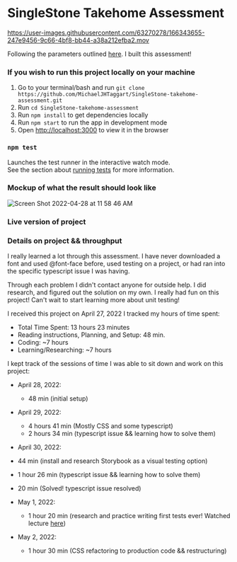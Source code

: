 # SingleStone Takehome Assessment

https://user-images.githubusercontent.com/63270278/166343655-247e9456-9c66-4bf8-bb44-a38a212efba2.mov

Following the parameters outlined [here](https://docs.google.com/document/d/16bA8004xNlYDFANvsMu0w_OW800ar_S6/edit?usp=sharing&ouid=115468126646789142343&rtpof=true&sd=true). I built this assessment!

### If you wish to run this project locally on your machine

 1. Go to your terminal/bash and run `git clone https://github.com/MichaelJHTaggart/SingleStone-takehome-assessment.git`
 2. Run `cd SingleStone-takehome-assessment`
 3. Run `npm install` to get dependencies locally
 4. Run `npm start` to run the app in development mode
 5. Open [http://localhost:3000](http://localhost:3000) to view it in the browser

### `npm test`

Launches the test runner in the interactive watch mode.\
See the section about [running tests](https://facebook.github.io/create-react-app/docs/running-tests) for more information.

### Mockup of what the result should look like

![Screen Shot 2022-04-28 at 11 58 46 AM](https://user-images.githubusercontent.com/63270278/165823629-3ed2cfab-7500-421e-bc43-cd33ab551813.png)

### Live version of project


### Details on project && throughput

I really learned a lot through this assessment. I have never downloaded a font and used @font-face before, used testing on a project, or had ran into the specific typescript issue I was having.

Through each problem I didn't contact anyone for outside help. I did research, and figured out the solution on my own. I really had fun on this project! Can't wait to start learning more about unit testing!

I received this project on April 27, 2022
I tracked my hours of time spent:
 - Total Time Spent: 13 hours 23 minutes
 - Reading instructions, Planning, and Setup: 48 min.
 - Coding: ~7 hours
 - Learning/Researching: ~7 hours

I kept track of the sessions of time I was able to sit down and work on this project:
 - April 28, 2022: 
   - 48 min (initial setup)
 - April 29, 2022: 
   - 4 hours 41 min (Mostly CSS and some typescript) 
   - 2 hours 34 min (typescript issue && learning how to solve them)
 - April 30, 2022: 
  - 44 min (install and research Storybook as a visual testing option)
  - 1 hour 26 min (typescript issue && learning how to solve them)
  - 20 min (Solved! typescript issue resolved)
  
- May 1, 2022:
  - 1 hour 20 min (research and practice writing first tests ever! Watched lecture [here](https://app.pluralsight.com/library/courses/testing-react-components/table-of-contents))

- May 2, 2022:
  - 1 hour 30 min (CSS refactoring to production code && restructuring)
